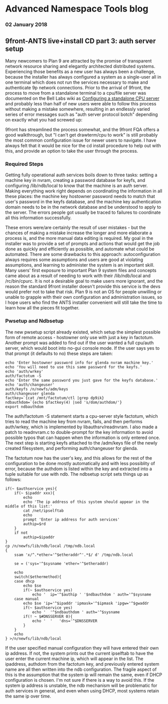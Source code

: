 # Advanced Namespace Tools blog 

### 02 January 2018

## 9front-ANTS live+install CD part 3: auth server setup

Many newcomers to Plan 9 are attracted by the promise of transparent network resource sharing and elegantly architected distributed systems. Experiencing those benefits as a new user has always been a challenge, because the installer has always configured a system as a single-user all in one terminal which does not run the services necessary to make and authenticate 9p network connections. Prior to the arrival of 9front, the process to move from a standalone terminal to a cpu/file server was documented on the Bell Labs wiki as [Configuring a standalone CPU server](http://9p.io/wiki/plan9/Configuring_a_standalone_CPU_server/index.html) and probably less than half of new users were able to follow this process without making a mistake somewhere, resulting in an endlessly varied series of error messages such as "auth server protocol botch" depending on exactly what you had screwed up:

9front has streamlined the process somewhat, and the 9front FQA offers a good walkthrough, but "I can't get drawterm/cpu to work" is still probably the most common configuration issue for newer users to navigate. I have always felt that it would be nice for the cd install procedure to help out with this, and provide an option to take the user through the process.

### Required Steps

Getting fully operational auth services boils down to three tasks: setting a machine key in nvram, creating a password database for keyfs, and configuring /lib/ndb/local to know that the machine is an auth server. Making everything work right depends on coordinating the information in all these places: the machine key hostowner password needs to match that user's password in the keyfs database, and the machine key authentication domain needs to be in the network database and be understood to apply to the server. The errors people got usually be traced to failures to coordinate all this information successfully.

These errors were/are certainly the result of user mistakes - but the chances of making a mistake increase the longer and more elaborate a process is, and the more manual data editing is required. My goal in the installer was to provide a set of prompts and actions that would get the job done as quickly and efficiently as possible, and automate what could be automated. There are some drawbacks to this approach: autoconfiguration always requires some assumptions and users are good at violating assumptions, and learning to administer the system is an important skill. Many users' first exposure to important Plan 9 system files and concepts came about as a result of needing to work with their /lib/ndb/local and /rc/bin/cpurc. It is not a desirable goal to make users more ignorant, and the reason the standard 9front installer doesn't provide this service is the devs would prefer not to take that risk. Plan 9 is not an OS for people unwilling or unable to grapple with their own configuration and administration issues, so I hope users who find the ANTS installer convenient will still take the time to learn how all the pieces fit together.

### Pwsetup and Ndbsetup

The new pwsetup script already existed, which setup the simplest possible form of remote access - hostowner only use with just a key in factotum. Another prompt was added to find out if the user wanted a full cpu/auth server, which would boot into no-gui console mode. If the user says yes to that prompt (it defaults to no) these steps are taken:

	echo 'Enter hostowner password info for glenda nvram machine key.'
	echo 'You will need to use this same password for the keyfs.'
	echo 'auth/wrkey'
	auth/factotum -S
	echo 'Enter the same password you just gave for the keyfs database.'
	echo 'auth/changeuser'
	auth/keyfs /n/newfs/adm/keys
	auth/changeuser glenda
	factkey=`{cat /mnt/factotum/ctl |grep dp9ik}
	ndbauthdom=`{echo $factkey(4) |sed 's/dom/authdom/'}
	export ndbauthdom

The auth/factotum -S statement starts a cpu-server style factotum, which tries to read the machine key from nvram, fails, and then performs auth/wrkey, which is implemented by libauthsrv/readnvram. I also made a patch to readnvram.c to double-prompt for the key information to avoid possible typos that can happen when the information is only entered once. The next step is starting keyfs attached to the /adm/keys file of the newly created filesystem, and performing auth/changeuser for glenda.

The factotum now has the user's key, and this allows for the rest of the configuration to be done mostly automatically and with less possiblity of error, because the authdom is listed within the key and extracted into a tuple suitable for use with ndb. The ndbsetup script sets things up as follows:

	if(~ $authservice yes){
		if(~ $ipaddr xxx){
			echo
			echo 'The ip address of this system should appear in the middle of this list:'
			cat /net/ipselftab
			echo
			prompt 'Enter ip address for auth services'
			authip=$rd
		}
		if not
			authip=$ipaddr
	}
	cp /n/newfs/lib/ndb/local /tmp/ndb.local
	{
		ssam 'x/^.*ether='^$etheraddr^'.*$/ d' /tmp/ndb.local
		
		se = ('sys='^$sysname 'ether='^$etheraddr)

		echo
		switch($ethermethod){
		case dhcp
			echo $se
			if(~ $authservice yes)
				echo '	ip='^$authip ' '$ndbauthdom ' auth='^$sysname
		case manual
			echo $se 'ip='^$ipaddr 'ipmask='^$ipmask 'ipgw='^$gwaddr
			if(~ $authservice yes)
				echo '	'^$ndbauthdom ' auth='^$sysname
			if(! ~ $#DNSSERVER 0){
				echo '	'	'dns='^$DNSSERVER
			}
		}
		echo
	} >/n/newfs/lib/ndb/local

If the user specified manual configuration they will have entered their own ip address. If not, the system prints out the current ipselftab to have the user enter the current machine ip, which will appear in the list. The ipaddress, authdom from the factotum key, and previously entered system name are all then written into the ndb configuration. The fragile aspect of this is the assumption that the system ip will remain the same, even if DHCP configuration is chosen. I'm not sure if there is a way to avoid this. If the system ip address is unstable, the ndb mechanism will be problematic for auth services in general, and even when using DHCP, most systems retain the same ip over time.
